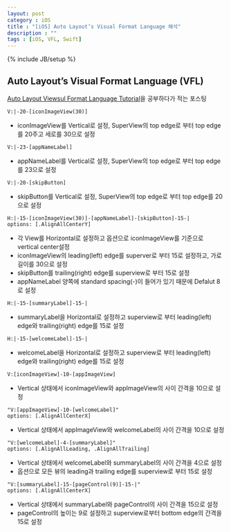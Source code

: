 ```yaml
---
layout: post
category : iOS
title : "[iOS] Auto Layout’s Visual Format Language 해석"
description : ""
tags : [iOS, VFL, Swift]
---
```


{% include JB/setup %}

## Auto Layout’s Visual Format Language (VFL)

[Auto Layout Viewsul Format Language Tutorial](http://www.raywenderlich.com/110393/auto-layout-visual-format-language-tutorial)을 공부하다가 적는 포스팅

```
V:|-20-[iconImageView(30)]
```
- iconImageView를 Vertical로 설정, SuperView의 top edge로 부터 top edge를 20주고 세로를 30으로 설정


```
V:|-23-[appNameLabel]
```
- appNameLabel를 Vertical로 설정, SuperView의 top edge로 부터 top edge를 23으로 설정


```
V:|-20-[skipButton]
```
- skipButton를 Vertical로 설정, SuperView의 top edge로 부터 top edge를 20으로 설정



```
H:|-15-[iconImageView(30)]-[appNameLabel]-[skipButton]-15-|
options: [.AlignAllCenterY]
```
- 각 View를 Horizontal로 설정하고 옵션으로 iconImageView를 기준으로 vertical center설정
- iconImageView의 leading(left) edge를 superver로 부터 15로 설정하고, 가로 길이를 30으로 설정
- skipButton를 trailing(right) edge를 superview로 부터 15로 설정
- appNameLabel 양쪽에 standard spacing(-)이 들어가 있기 때문에 Defalut 8로 설정



```
H:|-15-[summaryLabel]-15-|
```
- summaryLabel을 Horizontal로 설정하고 superview로 부터 leading(left) edge와 trailing(right) edge를 15로 설정



```
H:|-15-[welcomeLabel]-15-|
```
- welcomeLabel을 Horizontal로 설정하고 superview로 부터 leading(left) edge와 trailing(right) edge를 15로 설정



```
V:[iconImageView]-10-[appImageView]
```
- Vertical 상태에서 iconImageView와 appImageView의 사이 간격을 10으로 설정



```
"V:[appImageView]-10-[welcomeLabel]"
options: [.AlignAllCenterX]
```
- Vertical 상태에서 appImageView와 welcomeLabel의 사이 간격을 10으로 설정



```
"V:[welcomeLabel]-4-[summaryLabel]"
options: [.AlignAllLeading, .AlignAllTrailing]
```
- Vertical 상태에서 welcomeLabel와 summaryLabel의 사이 간격을 4으로 설정
- 옵션으로 모든 뷰의 leading과 trailing edge를 superview로 부터 15로 설정



```
"V:[summaryLabel]-15-[pageControl(9)]-15-|"
options: [.AlignAllCenterX]
```
- Vertical 상태에서 summaryLabel와 pageControl의 사이 간격을 15으로 설정
- pageControl의 높이는 9로 설정하고 superview로부터 bottom edge의 간격을 15로 설정

